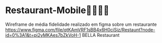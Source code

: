 # Restaurant-Mobile🍕🍔🍟🌭
Wireframe de média fidelidade realizado em figma sobre um restaurante
https://www.figma.com/file/qtKAmVRF1sBB4x6H0ciSjz/Restaunt?node-id=0%3A1&t=pi2yMKAes7bZkVoH-1
BELLA Restaurant
